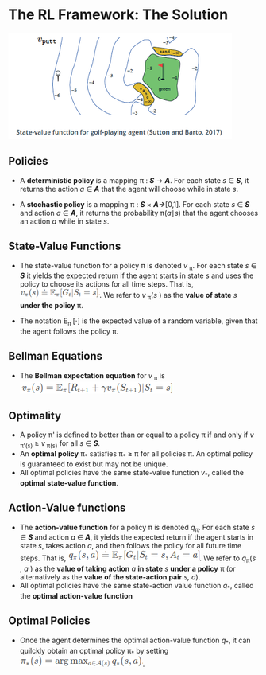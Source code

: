 # **The RL Framework: The Solution**

![State value function for golf example](/images/rl_state_value_function_example.png)


## **Policies**

* A **deterministic policy** is a mapping π : ***S*** → ***A***. For each state *s* ∈ ***S***, it returns the action *a* ∈ ***A*** that the agent will choose while in state *s*.

* A **stochastic policy** is a mapping π : ***S*** × ***A→***[0,1]. For each state *s* ∈ ***S*** and action *a* ∈ ***A***, it returns the probability π(*a*∣*s*) that the agent chooses an action *a* while in state *s*.

## **State-Value Functions**

* The state-value function for a policy π is denoted *v*<sub> π</sub>. For each state *s* ∈ ***S*** it yields the expected return if the agent starts in state *s* and uses the policy to choose its actions for all time steps. That is, ![](/images/rl_state_value_function.png). We refer to *v*<sub> π</sub>(*s* ) as the **value of state** *s* **under the policy** π.

* The notation E<sub>π </sub>[⋅] is the expected value of a random variable, given that the agent follows the policy π.


## **Bellman Equations**

* The **Bellman expectation equation** for  *v*<sub> π</sub> is ![bellman](/images/rl_bellman_expectation_equation.png)

## **Optimality**

* A policy π' is defined to better than or equal to a policy π if and only if *v*<sub> π'(s)</sub> ≥ *v*<sub> π(s)</sub> for all *s* ∈ ***S***.
* An **optimal policy** π<sub>\*</sub> satisfies π<sub>\*</sub> ≥ π for all policies π. An optimal policy is guaranteed to exist but may not be unique.
* All optimal policies have the same state-value function *v*<sub>\*</sub>, called the **optimal state-value function**.
 

 ## **Action-Value functions**

 * The **action-value function** for a policy π is denoted *q*<sub>π</sub>. For each state *s* ∈ ***S*** and action *a* ∈ ***A***, it yields the expected return if the agent starts in state *s*, takes action *a*, and then follows the policy for all future time steps. That is, ![](/images/rl_action_value_functions.png). We refer to *q*<sub>π</sub>(*s , a* ) as the **value of taking action** *a* **in state** *s* **under a policy** π (or alternatively as the **value of the state-action pair** *s, a*).
 * All optimal policies have the same state-action value function *q*<sub>\*</sub>, called the **optimal action-value function**

 ## Optimal Policies

 * Once the agent determines the optimal action-value function *q*<sub>\*</sub>, it can quilckly obtain an optimal policy π<sub>\*</sub> by setting ![](/images/rl_obtain_optimal_policy.png).
